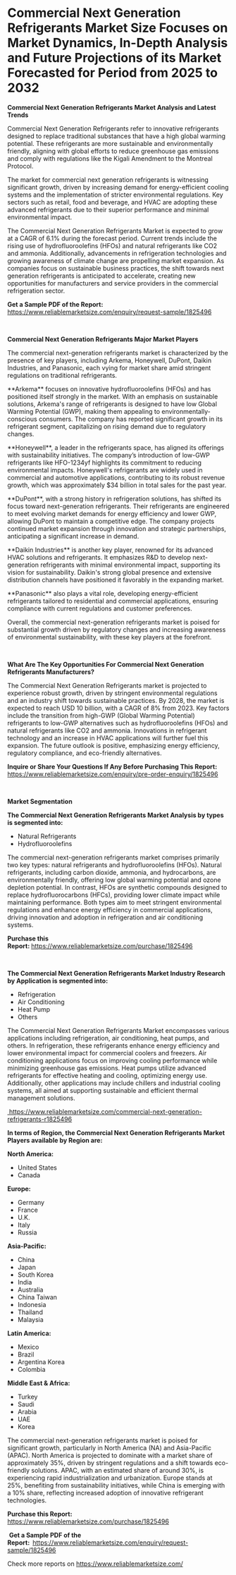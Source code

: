 <p><h1>Commercial Next Generation Refrigerants Market Size Focuses on Market Dynamics, In-Depth Analysis and Future Projections of its Market Forecasted for Period from 2025 to 2032</h1></p><p><strong>Commercial Next Generation Refrigerants Market Analysis and Latest Trends</strong></p>
<p><p>Commercial Next Generation Refrigerants refer to innovative refrigerants designed to replace traditional substances that have a high global warming potential. These refrigerants are more sustainable and environmentally friendly, aligning with global efforts to reduce greenhouse gas emissions and comply with regulations like the Kigali Amendment to the Montreal Protocol. </p><p>The market for commercial next generation refrigerants is witnessing significant growth, driven by increasing demand for energy-efficient cooling systems and the implementation of stricter environmental regulations. Key sectors such as retail, food and beverage, and HVAC are adopting these advanced refrigerants due to their superior performance and minimal environmental impact. </p><p>The Commercial Next Generation Refrigerants Market is expected to grow at a CAGR of 6.1% during the forecast period. Current trends include the rising use of hydrofluoroolefins (HFOs) and natural refrigerants like CO2 and ammonia. Additionally, advancements in refrigeration technologies and growing awareness of climate change are propelling market expansion. As companies focus on sustainable business practices, the shift towards next generation refrigerants is anticipated to accelerate, creating new opportunities for manufacturers and service providers in the commercial refrigeration sector.</p></p>
<p><strong>Get a Sample PDF of the Report:&nbsp;</strong> <a href="https://www.reliablemarketsize.com/enquiry/request-sample/1825496?utm_campaign=1845&utm_medium=2&utm_source=Github&utm_content=ia&utm_term=03022025&utm_id=commercial-next-generation-refrigerants">https://www.reliablemarketsize.com/enquiry/request-sample/1825496</a></p>
<p>&nbsp;</p>
<p><strong>Commercial Next Generation Refrigerants Major Market Players</strong></p>
<p><p>The commercial next-generation refrigerants market is characterized by the presence of key players, including Arkema, Honeywell, DuPont, Daikin Industries, and Panasonic, each vying for market share amid stringent regulations on traditional refrigerants.</p><p>**Arkema** focuses on innovative hydrofluoroolefins (HFOs) and has positioned itself strongly in the market. With an emphasis on sustainable solutions, Arkema's range of refrigerants is designed to have low Global Warming Potential (GWP), making them appealing to environmentally-conscious consumers. The company has reported significant growth in its refrigerant segment, capitalizing on rising demand due to regulatory changes.</p><p>**Honeywell**, a leader in the refrigerants space, has aligned its offerings with sustainability initiatives. The company’s introduction of low-GWP refrigerants like HFO-1234yf highlights its commitment to reducing environmental impacts. Honeywell's refrigerants are widely used in commercial and automotive applications, contributing to its robust revenue growth, which was approximately $34 billion in total sales for the past year.</p><p>**DuPont**, with a strong history in refrigeration solutions, has shifted its focus toward next-generation refrigerants. Their refrigerants are engineered to meet evolving market demands for energy efficiency and lower GWP, allowing DuPont to maintain a competitive edge. The company projects continued market expansion through innovation and strategic partnerships, anticipating a significant increase in demand.</p><p>**Daikin Industries** is another key player, renowned for its advanced HVAC solutions and refrigerants. It emphasizes R&D to develop next-generation refrigerants with minimal environmental impact, supporting its vision for sustainability. Daikin's strong global presence and extensive distribution channels have positioned it favorably in the expanding market.</p><p>**Panasonic** also plays a vital role, developing energy-efficient refrigerants tailored to residential and commercial applications, ensuring compliance with current regulations and customer preferences.</p><p>Overall, the commercial next-generation refrigerants market is poised for substantial growth driven by regulatory changes and increasing awareness of environmental sustainability, with these key players at the forefront.</p></p>
<p>&nbsp;</p>
<p><strong>What Are The Key Opportunities For Commercial Next Generation Refrigerants Manufacturers?</strong></p>
<p><p>The Commercial Next Generation Refrigerants market is projected to experience robust growth, driven by stringent environmental regulations and an industry shift towards sustainable practices. By 2028, the market is expected to reach USD 10 billion, with a CAGR of 8% from 2023. Key factors include the transition from high-GWP (Global Warming Potential) refrigerants to low-GWP alternatives such as hydrofluoroolefins (HFOs) and natural refrigerants like CO2 and ammonia. Innovations in refrigerant technology and an increase in HVAC applications will further fuel this expansion. The future outlook is positive, emphasizing energy efficiency, regulatory compliance, and eco-friendly alternatives.</p></p>
<p><strong>Inquire or Share Your Questions If Any Before Purchasing This Report:</strong> <a href="https://www.reliablemarketsize.com/enquiry/pre-order-enquiry/1825496?utm_campaign=1845&utm_medium=2&utm_source=Github&utm_content=ia&utm_term=03022025&utm_id=commercial-next-generation-refrigerants">https://www.reliablemarketsize.com/enquiry/pre-order-enquiry/1825496</a></p>
<p>&nbsp;</p>
<p><strong>Market Segmentation</strong></p>
<p><strong>The Commercial Next Generation Refrigerants Market Analysis by types is segmented into:</strong></p>
<p><ul><li>Natural Refrigerants</li><li>Hydrofluoroolefins</li></ul></p>
<p><p>The commercial next-generation refrigerants market comprises primarily two key types: natural refrigerants and hydrofluoroolefins (HFOs). Natural refrigerants, including carbon dioxide, ammonia, and hydrocarbons, are environmentally friendly, offering low global warming potential and ozone depletion potential. In contrast, HFOs are synthetic compounds designed to replace hydrofluorocarbons (HFCs), providing lower climate impact while maintaining performance. Both types aim to meet stringent environmental regulations and enhance energy efficiency in commercial applications, driving innovation and adoption in refrigeration and air conditioning systems.</p></p>
<p><strong>Purchase this Report:&nbsp;</strong><a href="https://www.reliablemarketsize.com/purchase/1825496?utm_campaign=1845&utm_medium=2&utm_source=Github&utm_content=ia&utm_term=03022025&utm_id=commercial-next-generation-refrigerants">https://www.reliablemarketsize.com/purchase/1825496</a></p>
<p>&nbsp;</p>
<p><strong>The Commercial Next Generation Refrigerants Market Industry Research by Application is segmented into:</strong></p>
<p><ul><li>Refrigeration</li><li>Air Conditioning</li><li>Heat Pump</li><li>Others</li></ul></p>
<p><p>The Commercial Next Generation Refrigerants Market encompasses various applications including refrigeration, air conditioning, heat pumps, and others. In refrigeration, these refrigerants enhance energy efficiency and lower environmental impact for commercial coolers and freezers. Air conditioning applications focus on improving cooling performance while minimizing greenhouse gas emissions. Heat pumps utilize advanced refrigerants for effective heating and cooling, optimizing energy use. Additionally, other applications may include chillers and industrial cooling systems, all aimed at supporting sustainable and efficient thermal management solutions.</p></p>
<p><a href="https://www.reliablemarketsize.com/commercial-next-generation-refrigerants-r1825496?utm_campaign=1845&utm_medium=2&utm_source=Github&utm_content=ia&utm_term=03022025&utm_id=commercial-next-generation-refrigerants">&nbsp;https://www.reliablemarketsize.com/commercial-next-generation-refrigerants-r1825496</a></p>
<p><strong>In terms of Region, the Commercial Next Generation Refrigerants Market Players available by Region are:</strong></p>
<p>
    <p> <strong> North America: </strong>
        <ul>
            <li>United States</li>
            <li>Canada</li>
        </ul>
        </p> 
    <p> <strong> Europe: </strong>
        <ul>
            <li>Germany</li>
            <li>France</li>
            <li>U.K.</li>
            <li>Italy</li>
            <li>Russia</li>
        </ul>
        </p> 
    <p> <strong> Asia-Pacific: </strong>
        <ul>
            <li>China</li>
            <li>Japan</li>
            <li>South Korea</li>
            <li>India</li>
            <li>Australia</li>
            <li>China Taiwan</li>
            <li>Indonesia</li>
            <li>Thailand</li>
            <li>Malaysia</li>
        </ul>
        </p> 
    <p> <strong> Latin America: </strong>
        <ul>
            <li>Mexico</li>
            <li>Brazil</li>
            <li>Argentina Korea</li>
            <li>Colombia</li>
        </ul>
        </p> 
    <p> <strong> Middle East & Africa: </strong>
        <ul>
            <li>Turkey</li>
            <li>Saudi</li>
            <li>Arabia</li>
            <li>UAE</li>
            <li>Korea</li>
        </ul>
    </p>
    </p>
<p><p>The commercial next-generation refrigerants market is poised for significant growth, particularly in North America (NA) and Asia-Pacific (APAC). North America is projected to dominate with a market share of approximately 35%, driven by stringent regulations and a shift towards eco-friendly solutions. APAC, with an estimated share of around 30%, is experiencing rapid industrialization and urbanization. Europe stands at 25%, benefiting from sustainability initiatives, while China is emerging with a 10% share, reflecting increased adoption of innovative refrigerant technologies.</p></p>
<p><strong>Purchase this Report: </strong><a href="https://www.reliablemarketsize.com/purchase/1825496?utm_campaign=1845&utm_medium=2&utm_source=Github&utm_content=ia&utm_term=03022025&utm_id=commercial-next-generation-refrigerants">https://www.reliablemarketsize.com/purchase/1825496</a></p>
<p>&nbsp;<strong>Get a Sample PDF of the Report:&nbsp;&nbsp;</strong><a href="https://www.reliablemarketsize.com/enquiry/request-sample/1825496?utm_campaign=1845&utm_medium=2&utm_source=Github&utm_content=ia&utm_term=03022025&utm_id=commercial-next-generation-refrigerants">https://www.reliablemarketsize.com/enquiry/request-sample/1825496</a></p>
<p><strong></strong></p>
<p>Check more reports on <a href="https://www.reliablemarketsize.com/?utm_campaign=1845&utm_medium=2&utm_source=Github&utm_content=ia&utm_term=03022025&utm_id=commercial-next-generation-refrigerants">https://www.reliablemarketsize.com/</a></p>